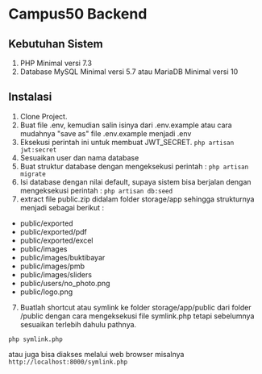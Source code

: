 # Campus50 Backend

## Kebutuhan Sistem
1. PHP Minimal versi 7.3
2. Database MySQL Minimal versi 5.7 atau MariaDB Minimal versi 10

## Instalasi
1. Clone Project.
1. Buat file .env, kemudian salin isinya dari .env.example atau cara mudahnya "save as" file .env.example menjadi .env
2. Eksekusi perintah ini untuk membuat JWT_SECRET.
`php artisan jwt:secret`
3. Sesuaikan user dan nama database
4. Buat struktur database dengan mengeksekusi perintah :
`php artisan migrate`
5. Isi database dengan nilai default, supaya sistem bisa berjalan  dengan mengeksekusi perintah :
`php artisan db:seed`
6. extract file public.zip didalam folder storage/app sehingga strukturnya menjadi sebagai berikut :

<ul>
<li>public/exported</li>
<li>public/exported/pdf</li>
<li>public/exported/excel</li>
<li>public/images</li>
<li>public/images/buktibayar</li>
<li>public/images/pmb</li>
<li>public/images/sliders</li>
<li>public/users/no_photo.png</li>
<li>public/logo.png</li>
</ul>

7. Buatlah shortcut atau symlink ke folder storage/app/public dari folder /public dengan cara mengeksekusi file symlink.php tetapi sebelumnya sesuaikan terlebih dahulu pathnya.

`php symlink.php`

atau juga bisa diakses melalui web browser misalnya `http://localhost:8000/symlink.php`

